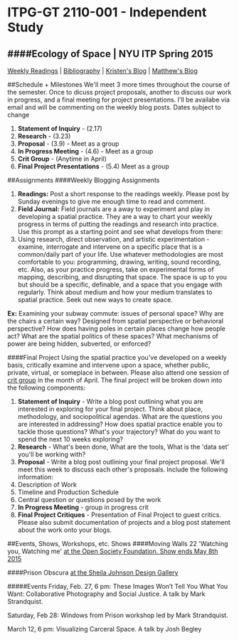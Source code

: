 # ITPG-GT 2110-001 - Independent Study
####Ecology of Space |  NYU ITP Spring 2015 
---
[Weekly Readings](http://mars1980.github.io/Space/schedule.html) |
[Bibliography](http://mars1980.github.io/Space/Bibliography.html) |
[Kristen's Blog](http://itp.nyu.edu/~kmb445/blog/?cat=18) |
[Matthew's Blog]()

##Schedule + Milestones
We'll meet 3 more times throughout the course of the semester. Once to dicuss project proposals, another to discuss our work in progress, and a final meeting for project presentations. I'll be availabe via email and will be commenting on the weekly blog posts. Dates subject to change

1. **Statement of Inquiry** - (2.17) 
2. **Research** - (3.23)  
3. **Proposal** - (3.9)  - Meet as a group
4. **In Progress Meeting** -  (4.6) - Meet as a group
5. **Crit Group** - (Anytime in  April)
6. **Final Project Presentations** - (5.4) Meet as a group

##Assignments
####Weekly Blogging Assignments
1. **Readings:** Post a short response to the readings weekly. Please post by Sunday evenings to give me enough time to read and comment. 
2. **Field Journal:**  Field journals are a away to experiment and play in developing a spatial practice. They are a way to chart your weekly progress in terms of putting the readings and research into practice. Use this prompt as a starting point and see what develops from there:
 1. Using research, direct observation, and artistic experimentation - examine, interrogate and intervene on a specific place that is a common/daily part of your life. Use whatever methodologies are most comfortable to you: programming, drawing, writing, sound recording, etc. Also, as your practice progress, take on experimental forms of mapping, describing, and disrupting that space. The space is up to you but should be a specific, definable, and a space that you engage with regularly. Think about medium and how your medium translates to spatial practice. Seek out new ways to create space. 
 

**Ex:**  Examining your subway commute: issues of personal space? Why are the chairs a certain way? Designed from spatial perspective or behavioral perspective? How does having poles in certain places change how people act? What are the spatial politics of these spaces? What mechanisms of power are being hidden, subverted, or enforced?

####Final Project
Using the spatial practice you've developed on a weekly basis, critically examine and intervene upon  a space, whether public, private, virtual, or someplace in between. Please also attend one session of [crit group](http://itp.nyu.edu/groups/crit/) in the month of April. The final project will be broken down into the following components:

1. **Statement of Inquiry** -  Write a blog post outlining what you are interested in exploring for your final project. Think about place, methodology, and sociopolitical agendas. What are the questions you are interested in addressing? How does spatial practice enable you to tackle those questions? What's your trajectory? What do you want to spend the next 10 weeks exploring?
2. **Research** -  What's been done, What are the tools, What is the 'data set' you'll be working with?
3.  **Proposal** - Write a blog post outlining your final project proposal. We'll meet this week to discuss each other's proposals. Include the following information:
  1. Description of Work 
  2. Timeline and Production Schedule
  3. Central question or questions posed by the work
4.  **In Progress Meeting** - group in progress crit
5.  **Final Project Critiques** - Presentation of Final Project to guest critics. Please also submit documentation of projects and a blog post statement about the work onto your blogs. 

##Events, Shows, Workshops, etc.
Shows
####Moving Walls 22 'Watching you, Watching me'
[at the Open Society Foundation. Show ends May 8th 2015](http://www.opensocietyfoundations.org/moving-walls/22)


####Prison Obscura
 [at the Sheila Johnson Design Gallery](http://www.newschool.edu/pressroom/pressreleases/2015/PrisonObscura.htm)

#####Events
Friday, Feb. 27, 6 pm:  These Images Won’t Tell You What You Want:  Collaborative Photography and Social Justice. A talk by Mark Strandquist.

Saturday, Feb 28: Windows from Prison workshop led by Mark Strandquist. 

March 12, 6 pm: Visualizing Carceral Space. A talk by Josh Begley
